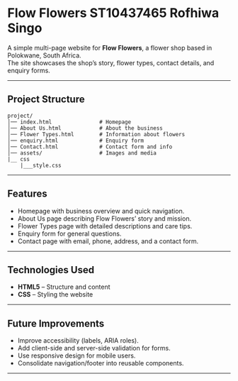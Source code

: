 # Flow Flowers  ST10437465 Rofhiwa Singo
A simple multi-page website for **Flow Flowers**, a flower shop based in Polokwane, South Africa.  
The site showcases the shop’s story, flower types, contact details, and enquiry forms.

---

##  Project Structure

```
project/
│── index.html               # Homepage
│── About Us.html            # About the business
│── Flower Types.html        # Information about flowers
│── enquiry.html             # Enquiry form
│── Contact.html             # Contact form and info
│── assets/                  # Images and media 
|__ css
    |___style.css
```

---

##  Features

-  Homepage with business overview and quick navigation.  
-  About Us page describing Flow Flowers’ story and mission.  
-  Flower Types page with detailed descriptions and care tips.  
-  Enquiry form for general questions.  
-  Contact page with email, phone, address, and a contact form.

---

##  Technologies Used

- **HTML5** – Structure and content  
- **CSS** – Styling the website  


---

##  Future Improvements
  
- Improve accessibility (labels, ARIA roles).  
- Add client-side and server-side validation for forms.  
- Use responsive design for mobile users.  
- Consolidate navigation/footer into reusable components.

---


